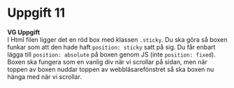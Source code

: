# Uppgift 11

**VG Uppgift**   
I Html filen ligger det en röd box med klassen `.sticky`. Du ska göra så boxen funkar som att den hade haft `position: sticky` satt på sig. Du får enbart lägga till `position: absolute` på boxen genom JS (inte `position: fixed`). Boxen ska fungera som en vanlig div när vi scrollar på sidan, men när toppen av boxen nuddar toppen av webbläsarefönstret så ska boxen nu hänga med när vi scrollar.
